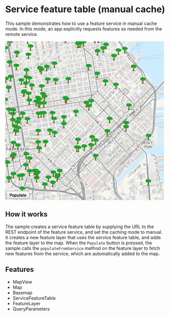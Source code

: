 # Service feature table (manual cache)

This sample demonstrates how to use a feature service in manual cache mode. 
In this mode, an app explicitly requests features as needed from the remote service. 

![](screenshot.png)

## How it works

The sample creates a service feature table by supplying the URL to the REST 
endpoint of the feature service, and set the caching mode to manual. It 
creates a new feature layer that uses the service feature table, and adds the 
feature layer to the map. When the `Populate` button is pressed, the sample 
calls the `populateFromService` method on the feature layer to fetch new 
features from the service, which are automatically added to the map. 

## Features
- MapView
- Map
- Basemap
- ServiceFeatureTable
- FeatureLayer
- QueryParameters
